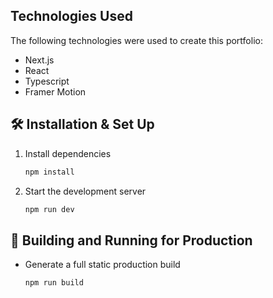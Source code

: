 ## Technologies Used

The following technologies were used to create this portfolio:

- Next.js
- React
- Typescript
- Framer Motion

## 🛠 Installation & Set Up
1. Install dependencies

   ```sh
   npm install
   ```

2. Start the development server

   ```sh
   npm run dev
   ```

## 🚀 Building and Running for Production 

* Generate a full static production build

   ```sh
   npm run build
   ```